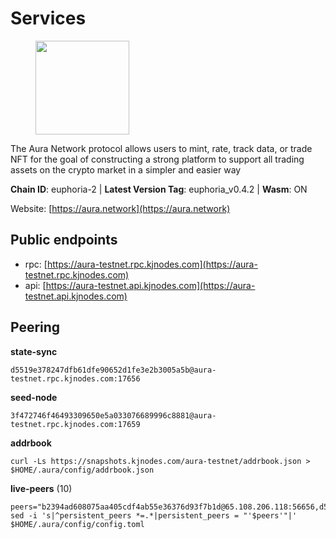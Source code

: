 # Services

<figure><img src="https://raw.githubusercontent.com/kj89/testnet_manuals/main/pingpub/logos/aura.png" width="150" alt=""><figcaption></figcaption></figure>

The Aura Network protocol allows users to mint, rate, track data,  or trade NFT for the goal of constructing a strong platform to  support all trading assets on the crypto market in a simpler and easier way

**Chain ID**: euphoria-2 | **Latest Version Tag**: euphoria_v0.4.2 | **Wasm**: ON

Website: [https://aura.network](https://aura.network)


## Public endpoints

* rpc: [https://aura-testnet.rpc.kjnodes.com](https://aura-testnet.rpc.kjnodes.com)
* api: [https://aura-testnet.api.kjnodes.com](https://aura-testnet.api.kjnodes.com)

## Peering

**state-sync**

```
d5519e378247dfb61dfe90652d1fe3e2b3005a5b@aura-testnet.rpc.kjnodes.com:17656
```

**seed-node**

```
3f472746f46493309650e5a033076689996c8881@aura-testnet.rpc.kjnodes.com:17659
```

**addrbook**
```
curl -Ls https://snapshots.kjnodes.com/aura-testnet/addrbook.json > $HOME/.aura/config/addrbook.json
```

**live-peers** (10)
```
peers="b2394ad608075aa405cdf4ab55e36376d93f7b1d@65.108.206.118:56656,d5519e378247dfb61dfe90652d1fe3e2b3005a5b@65.109.68.190:17656,b91ee5c72905bc49beed2720bb882c923c68fbc9@65.108.142.47:21656,f4047b504d4d5faa47a9044ab48bd29837051d79@5.161.141.144:26656,7cad1bcb2ad777dba21840832341f2ce14bae1a5@5.75.174.126:26656,94f09cc1e0d2357c8c8423589c42dc7721387a60@176.9.44.113:26686,2e1407476ad3566eb11ac92ad1df4782c7ba83dd@18.143.61.108:26656,0770c2687cc34d59ca62270960d3ffcad6e42cf8@65.108.233.44:21656,3d6b07bdb11754c8c8512525dac109d8bdee3857@65.21.53.39:7656,7812205773ac30f3d47200ac2391c79896c60135@54.254.220.113:26656"
sed -i 's|^persistent_peers *=.*|persistent_peers = "'$peers'"|' $HOME/.aura/config/config.toml
```
